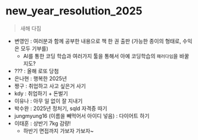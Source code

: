 # new_year_resolution_2025
> 새해 다짐
- 변영인 : 여러분과 함께 공부한 내용으로 책 한 권 출판 (가능한 종이의 형태로, 수익은 모두 기부를)
    - AI를 통한 코딩 학습과 여러가지 툴을 통해서 아예 코딩학습의 `패러다임`을 바꿀지도?
- ??? :  올해 로또 당첨 
- 은나현 : 행복한 2025년
- 짱구 : 취업하고 사고 싶은거 사기
- kdy : 취업하기 + 돈벌기
- 이유나 : 아무 일 없이 잘 지내기
- 박수완 : 2025년 정처기, sqld 자격증 따기
- jungmyung16 (이름을 빼먹어서 아이디 넣음) : 다이어트 하기
- 이태훈 : 상반기 7kg 감량!
    - 하반기 면접까지 가보자 가보자~